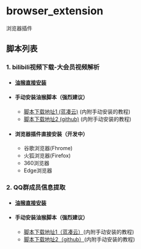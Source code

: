# browser_extension
浏览器插件
## 脚本列表
### 1. bilibili视频下载-大会员视频解析
- #### [油猴直接安装](https://greasyfork.org/zh-CN/scripts/408893-%E5%B7%A5%E5%85%B7%E7%AE%B1-%E5%93%94%E5%93%A9%E5%93%94%E5%93%A9%E8%A7%86%E9%A2%91%E4%B8%8B%E8%BD%BD%E5%99%A8-%E8%A7%A3%E9%94%81%E5%A4%A7%E4%BC%9A%E5%91%98%E8%A7%86%E9%A2%91)
- #### 手动安装油猴脚本（强烈建议）
	- [脚本下载地址1 (蓝凑云)](https://xsyhnb.lanzous.com/iF3HDfswieh) (内附手动安装的教程)
	- [脚本下载地址2 (github)]() (内附手动安装的教程)
- #### 浏览器插件直接安装（开发中）
	- 谷歌浏览器(Fhrome)
	- 火狐浏览器(Firefox)
	- 360浏览器
	- Edge浏览器

### 2. QQ群成员信息提取
- #### [油猴直接安装](https://greasyfork.org/zh-CN/scripts/408621-qq%E7%BE%A4%E6%88%90%E5%91%98%E4%BF%A1%E6%81%AF%E6%8F%90%E5%8F%96%E5%99%A8)
- #### 手动安装油猴脚本（强烈建议）
	- [脚本下载地址1（蓝凑云）]()(内附手动安装的教程)
	- [脚本下载地址2（github）]()(内附手动安装的教程)
